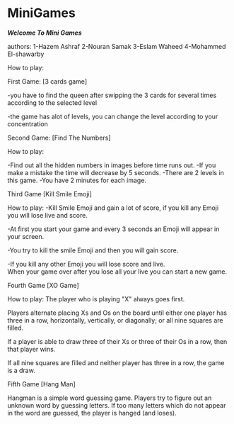 # MiniGames
*****************Welcome To Mini Games*****************

authors:
1-Hazem Ashraf 
2-Nouran Samak
3-Eslam Waheed
4-Mohammed El-shawarby


How to play:

First Game: [3 cards game]

-you have to find the queen after swipping the 3 cards for several times
according to the selected level

-the game has alot of levels, you can change the level according to your concentration  

Second Game: [Find The Numbers]

How to play:

-Find out all the hidden numbers in images before time runs out.
-If you make a mistake the time will decrease by 5 seconds. 
-There are 2 levels in this game.
-You have 2 minutes for each image.

Third Game [Kill Smile Emoji]

How to play:
-Kill Smile Emoji and gain a lot of score, if you kill any Emoji you will lose live and score.

-At first you start your game and every  3 seconds an Emoji will appear in your screen.

-You try to kill the smile Emoji and then you will gain score.

-If you kill any other Emoji you will lose score and live.  
When your game over after you lose all your live you can start a new game.


Fourth Game [XO Game]

How to play:
The player who is playing "X" always goes first.

Players alternate placing Xs and Os on the board until either one player has three in a row, horizontally, vertically, or diagonally; or all nine squares are filled.

If a player is able to draw three of their Xs or three of their Os in a row, then that player wins.

If all nine squares are filled and neither player has three in a row, the game is a draw.

Fifth Game [Hang Man]

Hangman is a simple word guessing game. Players try to figure out an unknown word by guessing letters. If too many letters which do not appear in the word are guessed, the player is hanged (and loses).
